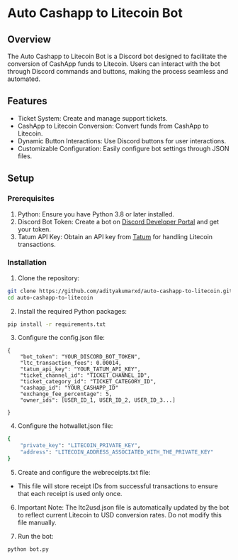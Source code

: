 # Auto Cashapp to Litecoin Bot

## Overview
The Auto Cashapp to Litecoin Bot is a Discord bot designed to facilitate the conversion of CashApp funds to Litecoin. Users can interact with the bot through Discord commands and buttons, making the process seamless and automated.

## Features
- Ticket System: Create and manage support tickets.
- CashApp to Litecoin Conversion: Convert funds from CashApp to Litecoin.
- Dynamic Button Interactions: Use Discord buttons for user interactions.
- Customizable Configuration: Easily configure bot settings through JSON files.

## Setup
### Prerequisites
1. Python: Ensure you have Python 3.8 or later installed.
2. Discord Bot Token: Create a bot on [Discord Developer Portal](https://discord.com/developers/applications) and get your token.
3. Tatum API Key: Obtain an API key from [Tatum](https://dashboard.tatum.io/) for handling Litecoin transactions.

### Installation
1. Clone the repository:
```bash
git clone https://github.com/adityakumarxd/auto-cashapp-to-litecoin.git
cd auto-cashapp-to-litecoin
```
2. Install the required Python packages:
```bash
pip install -r requirements.txt
```
3. Configure the config.json file:
```
{
    "bot_token": "YOUR_DISCORD_BOT_TOKEN",
    "ltc_transaction_fees": 0.00014,
    "tatum_api_key": "YOUR_TATUM_API_KEY",
    "ticket_channel_id": "TICKET_CHANNEL_ID",
    "ticket_category_id": "TICKET_CATEGORY_ID",
    "cashapp_id": "YOUR_CASHAPP_ID"
    "exchange_fee_percentage": 5,
    "owner_ids": [USER_ID_1, USER_ID_2, USER_ID_3...]

}
```
4. Configure the hotwallet.json file:
```bash
{
    "private_key": "LITECOIN_PRIVATE_KEY",
    "address": "LITECOIN_ADDRESS_ASSOCIATED_WITH_THE_PRIVATE_KEY"
}
```
5. Create and configure the webreceipts.txt file:
- This file will store receipt IDs from successful transactions to ensure that each receipt is used only once.

6. Important Note: The ltc2usd.json file is automatically updated by the bot to reflect current Litecoin to USD conversion rates. Do not modify this file manually.

7. Run the bot:

```bash
python bot.py
```


